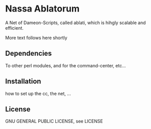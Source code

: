 # Nassa Ablatorum

A Net of Dameon-Scripts, called ablati, which is hihgly scalable and efficient.

More text follows here shortly

## Dependencies

To other perl modules, and for the command-center, etc...

## Installation

how to set up the cc, the net, ...

## License
GNU GENERAL PUBLIC LICENSE, see LICENSE
